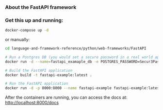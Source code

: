 ### About the FastAPI framework


### Get this up and running:
```bash
docker-compose up -d
```

or manually:

```bash
cd language-and-framework-reference/python/web-frameworks/FastAPI

# Run a Postgres DB (you would set a secure password in a real world application)
docker run -d --name=fastapi_examaple_db -e POSTGRES_PASSWORD=Secur3Passw0rd postgres

# Build the FastAPI application
docker build -t fastapi-example:latest .

# Run the FastAPI application
docker run -d -p 8000:8000 --name fastapi-example fastapi-example:latest
```

After the containers are running, you can access the docs at: [http://localhost:8000/docs](http://localhost:8000/docs)